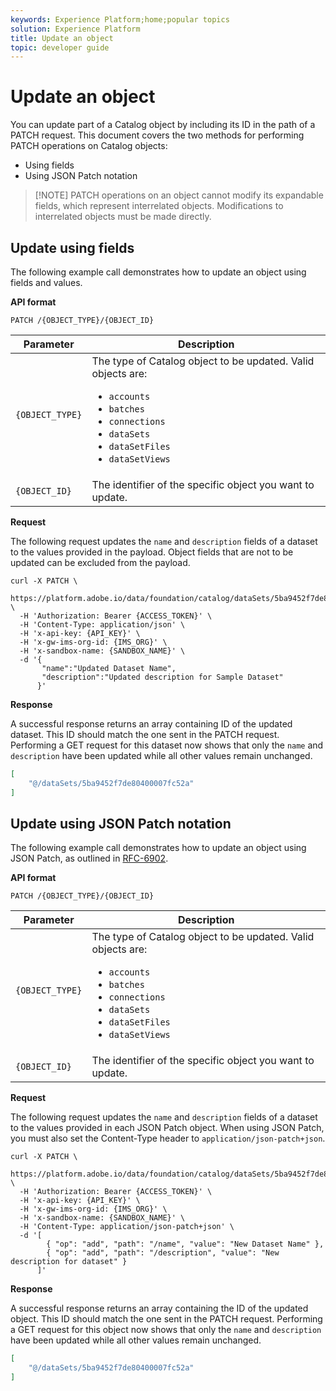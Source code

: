 ```yaml
---
keywords: Experience Platform;home;popular topics
solution: Experience Platform
title: Update an object
topic: developer guide
---
```


# Update an object

You can update part of a Catalog object by including its ID in the path of a PATCH request. This document covers the two methods for performing PATCH operations on Catalog objects:

* Using fields
* Using JSON Patch notation

>[!NOTE] PATCH operations on an object cannot modify its expandable fields, which represent interrelated objects.  Modifications to interrelated objects must be made directly.

## Update using fields

The following example call demonstrates how to update an object using fields and values.

**API format**

```http
PATCH /{OBJECT_TYPE}/{OBJECT_ID}
```

| Parameter | Description |
| --- | --- |
| `{OBJECT_TYPE}` | The type of Catalog object to be updated. Valid objects are: <ul><li>`accounts`</li><li>`batches`</li><li>`connections`</li><li>`dataSets`</li><li>`dataSetFiles`</li><li>`dataSetViews`</li></ul> |
| `{OBJECT_ID}` | The identifier of the specific object you want to update. |

**Request**

The following request updates the `name` and `description` fields of a dataset to the values provided in the payload. Object fields that are not to be updated can be excluded from the payload.

```shell
curl -X PATCH \
  https://platform.adobe.io/data/foundation/catalog/dataSets/5ba9452f7de80400007fc52a \
  -H 'Authorization: Bearer {ACCESS_TOKEN}' \
  -H 'Content-Type: application/json' \
  -H 'x-api-key: {API_KEY}' \
  -H 'x-gw-ims-org-id: {IMS_ORG}' \
  -H 'x-sandbox-name: {SANDBOX_NAME}' \
  -d '{
       "name":"Updated Dataset Name",
       "description":"Updated description for Sample Dataset"
      }'
```

**Response**

A successful response returns an array containing ID of the updated dataset. This ID should match the one sent in the PATCH request. Performing a GET request for this dataset now shows that only the `name` and `description` have been updated while all other values remain unchanged.

```json
[
    "@/dataSets/5ba9452f7de80400007fc52a"
]
```

## Update using JSON Patch notation

The following example call demonstrates how to update an object using JSON Patch, as outlined in [RFC-6902](https://tools.ietf.org/html/rfc6902).

<!-- (Include once API fundamentals guide is published) 

For more information on JSON Patch syntax, see the [API fundamentals guide](). 

-->

**API format**

```http
PATCH /{OBJECT_TYPE}/{OBJECT_ID}
```

| Parameter | Description |
| --- | --- |
| `{OBJECT_TYPE}` | The type of Catalog object to be updated. Valid objects are: <ul><li>`accounts`</li><li>`batches`</li><li>`connections`</li><li>`dataSets`</li><li>`dataSetFiles`</li><li>`dataSetViews`</li></ul> |
| `{OBJECT_ID}` | The identifier of the specific object you want to update. |

**Request**

The following request updates the `name` and `description` fields of a dataset to the values provided in each JSON Patch object. When using JSON Patch, you must also set the Content-Type header to `application/json-patch+json`.

```shell
curl -X PATCH \
  https://platform.adobe.io/data/foundation/catalog/dataSets/5ba9452f7de80400007fc52a \
  -H 'Authorization: Bearer {ACCESS_TOKEN}' \
  -H 'x-api-key: {API_KEY}' \
  -H 'x-gw-ims-org-id: {IMS_ORG}' \
  -H 'x-sandbox-name: {SANDBOX_NAME}' \
  -H 'Content-Type: application/json-patch+json' \
  -d '[
        { "op": "add", "path": "/name", "value": "New Dataset Name" },
        { "op": "add", "path": "/description", "value": "New description for dataset" }
      ]'
```

**Response**

A successful response returns an array containing the ID of the updated object. This ID should match the one sent in the PATCH request. Performing a GET request for this object now shows that only the `name` and `description` have been updated while all other values remain unchanged.

```json
[
    "@/dataSets/5ba9452f7de80400007fc52a"
]
```
